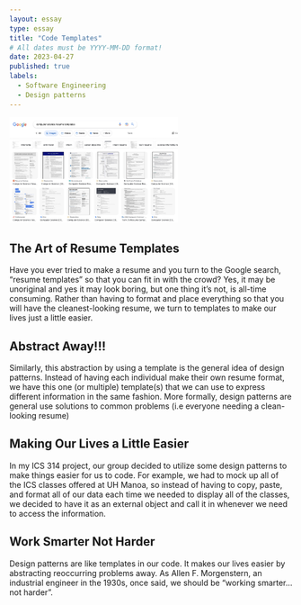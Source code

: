 ```yaml
---
layout: essay
type: essay
title: "Code Templates"
# All dates must be YYYY-MM-DD format!
date: 2023-04-27
published: true
labels:
  - Software Engineering
  - Design patterns
---
```

<img width="300px" class="rounded float-start pe-4" src="../img/DesignPatterns/ResumeTemplate.jpeg">

## The Art of Resume Templates

Have you ever tried to make a resume and you turn to the Google search, “resume templates” so that you can fit in with the crowd? Yes, it may be unoriginal and yes it may look boring, but one thing it’s not, is all-time consuming. Rather than having to format and place everything so that you will have the cleanest-looking resume, we turn to templates to make our lives just a little easier.

## Abstract Away!!!
Similarly, this abstraction by using a template is the general idea of design patterns. Instead of having each individual make their own resume format, we have this one (or multiple) template(s) that we can use to express different information in the same fashion. More formally, design patterns are general use solutions to common problems (i.e everyone needing a clean-looking resume)

## Making Our Lives a Little Easier
In my ICS 314 project, our group decided to utilize some design patterns to make things easier for us to code. For example, we had to mock up all of the ICS classes offered at UH Manoa, so instead of having to copy, paste, and format all of our data each time we needed to display all of the classes, we decided to have it as an external object and call it in whenever we need to access the information.

## Work Smarter Not Harder
Design patterns are like templates in our code. It makes our lives easier by abstracting reoccurring problems away. As Allen F. Morgenstern, an industrial engineer in the 1930s, once said, we should be “working smarter…not harder”.
